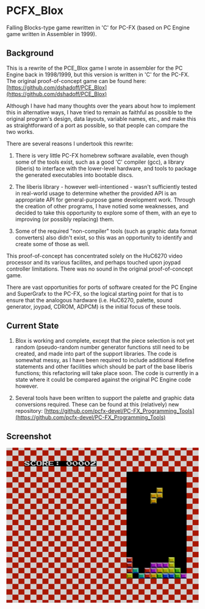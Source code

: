 # PCFX_Blox
Falling Blocks-type game rewritten in 'C' for PC-FX (based on PC Engine game written in Assembler in 1999).

## Background

This is a rewrite of the PCE_Blox game I wrote in assembler for the PC Engine back in 1998/1999, but this
version is written in 'C' for the PC-FX.  The original proof-of-concept game can be found here:
[https://github.com/dshadoff/PCE_Blox](https://github.com/dshadoff/PCE_Blox)

Although I have had many thoughts over the years about how to implement this in alternative ways, I have
tried to remain as faithful as possible to the original program's design, data layouts, variable names,
etc., and make this as straightforward of a port as possible, so that people can compare the two works.

There are several reasons I undertook this rewrite:

 1) There is very little PC-FX homebrew software available, even though some of the tools exist, such as
a good 'C' compiler (gcc), a library (liberis) to interface with the lower-level hardware, and tools to
package the generated executables into bootable discs.

 2) The liberis library - however well-intentioned - wasn't sufficiently tested in real-world usage to
determine whether the provided API is an appropriate API for general-purpose game development work.
Through the creation of other programs, I have notied some weaknesses, and decided to take this opportunity
to explore some of them, with an eye to improving (or possibly replacing) them.

 3) Some of the required "non-compiler" tools (such as graphic data format converters) also didn't exist,
so this was an opportunity to identify and create some of those as well.

This proof-of-concept has concentrated solely on the HuC6270 video processor and its various facilites,
and perhaps touched upon joypad controller limitations. There was no sound in the original proof-of-concept
game.

There are vast opportunities for ports of software created for the PC Engine and SuperGrafx to the PC-FX,
so the logical starting point for that is to ensure that the analogous hardware (i.e. HuC6270, palette,
sound generator, joypad, CDROM, ADPCM) is the initial focus of these tools.

## Current State

 1) Blox is working and complete, except that the piece selection is not yet random (pseudo-random number
generator functions still need to be created, and made into part of the support libraries.  The code is
somewhat messy, as I have been required to include additional #define statements and other facilities
which should be part of the base liberis functions; this refactoring will take place soon. The code is
currently in a state where it could be compared against the original PC Engine code however.

 2) Several tools have been written to support the palette and graphic data conversions required. These can be
found at this (relatively) new repository:
[https://github.com/pcfx-devel/PC-FX_Programming_Tools](https://github.com/pcfx-devel/PC-FX_Programming_Tools)

## Screenshot

![Blox](images/blox.png)


